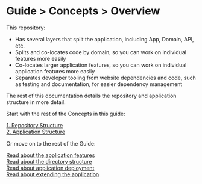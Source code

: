 # Guide > Concepts > Overview

This repository:

- Has several layers that split the application, including App, Domain, API, etc.
- Splits and co-locates code by domain, so you can work on individual features more easily
- Co-locates larger application features, so you can work on individual application features more easily
- Separates developer tooling from website dependencies and code, such as testing and documentation, for easier dependency management

The rest of this documentation details the repository and application structure in more detail. 

Start with the rest of the Concepts in this guide:

[1. Repository Structure](./1.%20Repository%20Structure.md)  
[2. Application Structure](./2.%20Application%20Structure.md)

Or move on to the rest of the Guide:

[Read about the application features](../2.%20Features/0.%20Overview.md)  
[Read about the directory structure](../3.%20Directory%20Structure/0.%20Overview.md)  
[Read about application deployment](../4.%20Deploy/0.%20Overview.md)  
[Read about extending the application](../5.%20Extensions/0.%20Overview.md)  
